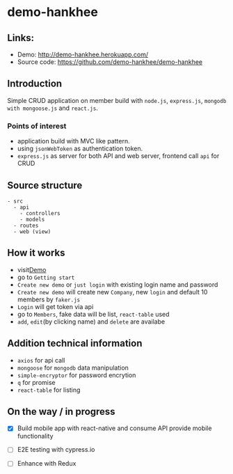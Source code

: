 # demo-hankhee

## Links:
- Demo: http://demo-hankhee.herokuapp.com/
- Source code: https://github.com/demo-hankhee/demo-hankhee

## Introduction
Simple CRUD application on member build with `node.js`, `express.js`, `mongodb with mongoose.js` and `react.js`. 

### Points of interest
- application build with MVC like pattern.
- using `jsonWebToken` as authentication token.
- `express.js` as server for both API and web server, frontend call `api` for CRUD

## Source structure
```
- src 
  - api
    - controllers
    - models
  - routes
  - web (view)
```

## How it works
- visit[Demo](http://demo-hankhee.herokuapp.com/)
- go to `Getting start`
- `Create new demo` or `just login` with existing login name and password
- `Create new demo` will create new `Company`, new `login` and default 10 members by `faker.js`
- `Login` will get token via api
- go to `Members`, fake data will be list, `react-table` used
- `add`, `edit`(by clicking name) and `delete` are availabe

## Addition technical information
- `axios` for api call
- `mongoose` for `mongodb` data manipulation
- `simple-encryptor` for password encrytion
- `q` for promise
- `react-table` for listing

## On the way / in progress
- [x] Build mobile app with react-native and consume API provide mobile functionality
- [ ] E2E testing with cypress.io
- [ ] Enhance with Redux

